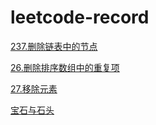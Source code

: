 # leetcode-record

[237.删除链表中的节点](https://github.com/AlanSean/leetcode-record/blob/master/237.删除链表中的节点)

[26.删除排序数组中的重复项](https://github.com/AlanSean/leetcode-record/blob/master/26.删除排序数组中的重复项)

[27.移除元素](https://github.com/AlanSean/leetcode-record/blob/master/27.移除元素)


[宝石与石头](https://github.com/AlanSean/leetcode-record/blob/master/宝石与石头)

